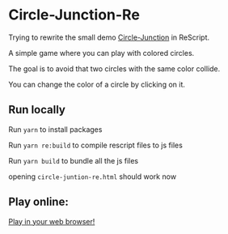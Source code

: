 # Circle-Junction-Re

Trying to rewrite the small demo [Circle-Junction](https://github.com/fccm/Circle-Junction/) in ReScript.

A simple game where you can play with colored circles.

The goal is to avoid that two circles with the same color collide.

You can change the color of a circle by clicking on it.

## Run locally

Run `yarn` to install packages

Run `yarn re:build` to compile rescript files to js files

Run `yarn build` to bundle all the js files

opening `circle-juntion-re.html` should work now

## Play online:

[Play in your web browser!](https://a-c-sreedhar-reddy.github.io/circle-junction-re/)
